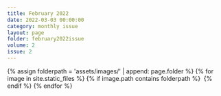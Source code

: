 ```yaml
---
title: February 2022
date: 2022-03-03 00:00:00
category: monthly issue
layout: page
folder: february2022issue
volume: 2
issue: 2
---
```


<html>
{% assign folderpath = 'assets/images/' | append: page.folder %}
{% for image in site.static_files %}
{% if image.path contains folderpath %}
    <img src="{{ image.path }}" alt="">
{% endif %}
{% endfor %}

</html>